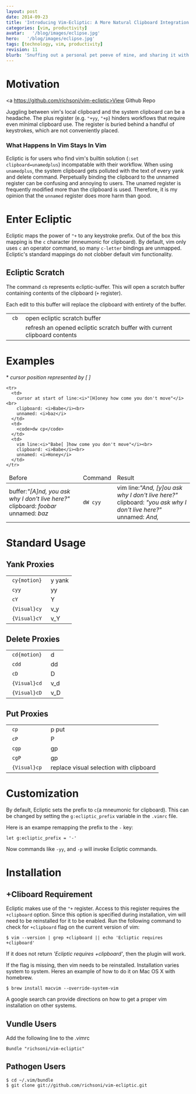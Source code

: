 ```yaml
---
layout: post
date: 2014-09-23
title: 'Introducing Vim-Ecliptic: A More Natural Clipboard Integration'
categories: [vim, productivity]
avatar:   '/blog/images/eclipse.jpg'
hero:   '/blog/images/eclipse.jpg'
tags: [technology, vim, productivity]
revision: 11
blurb: 'Snuffing out a personal pet peeve of mine, and sharing it with you'
---
```

# Motivation
<a https://github.com/richsoni/vim-ecliptic>View Github Repo</a>

Juggling between vim's local clipboard and the system clipboard can be a headache.
The plus register (e.g. ```"+yy```,  ```"+p```) hinders workflows that require even minimal clipboard use.
The register is buried behind a handful of keystrokes, which are not conveniently placed.

### What Happens In Vim Stays In Vim

Ecliptic is for users who find vim's builtin solution (```:set clipboard=unamedplus```) incompatable with their workflow.
When using ```unamedplus```, the system clipboard gets polluted with the text of every yank and delete command.
Perpetually binding the clipboard to the unnamed register can be confusing and annoying to users.
The unamed register is frequently modified more than the clipboard is used.
Therefore, it is my opinion that the ```unnamed``` register does more harm than good.

# Enter Ecliptic

Ecliptic maps the power of ```"+``` to any keystroke prefix.
Out of the box this mapping is the ```c``` character (mneumonic for clipboard).
By default, vim only uses ```c``` an operator command, so many ```c-letter``` bindings are unmapped.
Ecliptic's standard mappings do not clobber default vim functionality.

## Ecliptic Scratch


The command ```cb``` represents e```c```liptic-```b```uffer.
This will open a scratch buffer containing contents of the clipboard (```+```
register).

Each edit to this buffer will replace the clipboard with entirety of the
buffer.

<table>
<tr>
  <td><code> cb </code></td>
  <td>open ecliptic scratch buffer</td>
</tr>
<tr>
  <td><code> <C-L> </code></td>
  <td>refresh an opened ecliptic scratch buffer with current clipboard contents</td>
</tr>
</table>

# Examples

\* *cursor position represented by [ ]*

<table>
  <thead> <tr> <td> Before </td> <td> Command </td> <td> Result </td> </tr> <thead>
  <tbody>
    <tr>
      <td>
        buffer:<i>"[A]nd, you ask why I don't live here?"</i><br>
        clipboard: <i>foobar</i><br>
        unnamed: <i>baz</i>
      </td>
      <td>
        <code>dW cyy </code>
      </td>
      <td>
        vim line:<i>"And, [y]ou ask why I don't live here?"</i><br>
        clipboard: <i>"you ask why I don't live here?"</i><br>
        unnamed: <i>And,</i>
      </td>
    </tr>

    <tr>
      <td>
        cursor at start of line:<i>"[H]oney how come you don't move"</i><br>
        clipboard: <i>Babe</i><br>
        unnamed: <i>baz</i>
      </td>
      <td>
        <code>dw cp</code>
      </td>
      <td>
        vim line:<i>"Babe[ ]how come you don't move"</i><br>
        clipboard: <i>Babe</i><br>
        unnamed: <i>Honey</i>
      </td>
    </tr>
  </tbody>
</table>

# Standard Usage

## Yank Proxies

<table>
  <tbody>
    <tr>
      <td><code> cy{motion} </code></td>
      <td>y yank</td>
    </tr>
    <tr>
      <td><code> cyy </code></td>
      <td>yy</td>
    </tr>
    <tr>
      <td><code> cY </code></td>
      <td>Y</td>
    </tr>
    <tr>
      <td><code> {Visual}cy </code></td>
      <td>v_y</td>
    </tr>
    <tr>
      <td><code> {Visual}cY </code></td>
      <td>v_Y</td>
    </tr>
  </tbody>
</table>


## Delete Proxies

<table>
  <tbody>
    <tr>
      <td><code> cd{motion} </code></td>
      <td>d</td>
    </tr>
    <tr>
      <td><code> cdd </code></td>
      <td>dd</td>
    </tr>
    <tr>
      <td><code> cD </code></td>
      <td>D</td>
    </tr>
    <tr>
      <td><code> {Visual}cd </code></td>
      <td>v_d</td>
    </tr>
    <tr>
      <td><code> {Visual}cD </code></td>
      <td>v_D</td>
    </tr>
  </tbody>
</table>

## Put Proxies

<table>
<tr>
  <td><code> cp </code></td>
  <td>p put</td>
</tr>
<tr>
  <td><code> cP </code></td>
  <td>P</td>
</tr>
<tr>
  <td><code> cgp </code></td>
  <td>gp</td>
</tr>
<tr>
  <td><code> cgP </code></td>
  <td>gp</td>
</tr>
<tr>
  <td><code> {Visual}cp </code></td>
  <td>replace visual selection with clipboard</td>
</tr>
</table>

# Customization

By default, Ecliptic sets the prefix to ```c```(a mneumonic for clipboard).
This can be changed by setting the ```g:ecliptic_prefix``` variable in the ```.vimrc``` file.

Here is an exampe remapping the prefix to the ```-``` key:

```
let g:ecliptic_prefix = '-'
```

Now commands like ```-yy```, and ```-p``` will invoke Ecliptic commands.

# Installation


## +Cliboard Requirement

Ecliptic makes use of the ```"+``` register.
Access to this register requires the ```+clipboard``` option.
Since this option is specified during installation, vim will need to be reinstalled for it to be enabled.
Run the following command to check for ```+clipboard``` flag on the current version of vim:

```
$ vim --version | grep +clipboard || echo 'Ecliptic requires +clipboard'
```

If it does not return *'Ecliptic requires +clipboard'*, then the plugin will work.

If the flag is missing, then vim needs to be reinstalled.
Installation varies system to system.
Heres an example of how to do it on Mac OS X with homebrew.

```
$ brew install macvim --override-system-vim
```

A google search can provide directions on how to get a proper vim installation on other systems.

## Vundle Users

Add the following line to the .vimrc

```
Bundle "richsoni/vim-ecliptic"
```

## Pathogen Users

```
$ cd ~/.vim/bundle
$ git clone git://github.com/richsoni/vim-ecliptic.git
```
